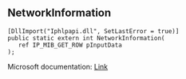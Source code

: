 ## NetworkInformation

```
[DllImport("Iphlpapi.dll", SetLastError = true)]
public static extern int NetworkInformation(
   ref IP_MIB_GET_ROW pInputData
);
```

Microsoft documentation: [Link](https://learn.microsoft.com/en-us/dotnet/api/system.net.networkinformation?view=net-8.0)
